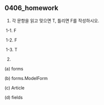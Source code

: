 ## 0406_homework



1. 각 문항을 읽고 맞으면 T, 틀리면 F를 작성하시오.

​		1-1. F

​		1-2. F

​		1-3. T



2. 

(a) forms

(b) forms.ModelForm

(c) Article

(d) fields